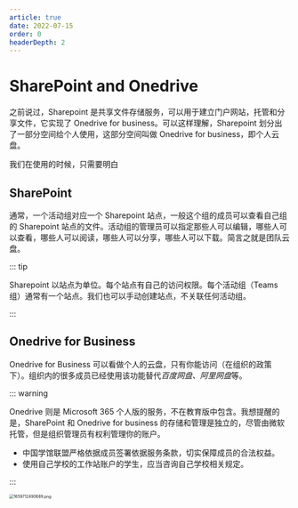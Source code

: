 ```yaml
---
article: true
date: 2022-07-15
order: 0
headerDepth: 2
---
```


# SharePoint and Onedrive

之前说过，Sharepoint 是共享文件存储服务，可以用于建立门户网站，托管和分享文件，它实现了 Onedrive for business。可以这样理解，Sharepoint 划分出了一部分空间给个人使用，这部分空间叫做 Onedrive for business，即个人云盘。

我们在使用的时候，只需要明白

## SharePoint

通常，一个活动组对应一个 Sharepoint 站点，一般这个组的成员可以查看自己组的 Sharepoint 站点的文件。活动组的管理员可以指定那些人可以编辑，哪些人可以查看，哪些人可以阅读，哪些人可以分享，哪些人可以下载。简言之就是团队云盘。

::: tip

Sharepoint 以站点为单位。每个站点有自己的访问权限。每个活动组（Teams 组）通常有一个站点。我们也可以手动创建站点，不关联任何活动组。

:::

## Onedrive for Business

Onedrive for Business 可以看做个人的云盘，只有你能访问（在组织的政策下）。组织内的很多成员已经使用该功能替代*百度网盘、阿里网盘*等。

::: warning

Onedrive 则是 Microsoft 365 个人版的服务，不在教育版中包含。我想提醒的是，SharePoint 和 Onedrive for business  的存储和管理是独立的，尽管由微软托管，但是组织管理员有权利管理你的账户。

- 中国学馆联盟严格依据成员签署依据服务条款，切实保障成员的合法权益。
- 使用自己学校的工作站账户的学生，应当咨询自己学校相关规定。

:::

<img src="https://static-file.hk.zxg.red/2022/08/05/1242152b08876.png" alt="1659712490689.png" style="zoom: 50%;" />

